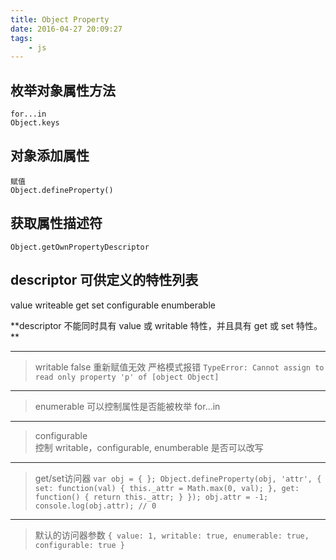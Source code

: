 ```yaml
---
title: Object Property
date: 2016-04-27 20:09:27
tags: 
    - js
---
```

## 枚举对象属性方法
	for...in
	Object.keys

## 对象添加属性
    赋值
    Object.defineProperty() 
## 获取属性描述符
    Object.getOwnPropertyDescriptor
<!-- more -->
## descriptor 可供定义的特性列表
value
writeable
get
set
configurable
enumberable

**descriptor 不能同时具有 value 或 writable 特性，并且具有 get 或 set 特性。
**
***
> writable false 
	重新赋值无效
	严格模式报错
	```
	TypeError: Cannot assign to read only property 'p' of [object Object]
	```
***
>	enumerable
	可以控制属性是否能被枚举 for...in

***
>	configurable  
	控制 writable，configurable, 	enumberable 是否可以改写

***
>	get/set访问器
	```
	var obj = { };
	Object.defineProperty(obj, 'attr', {
	    set: function(val) { this._attr = Math.max(0, val); },
	    get: function() { return this._attr; }
	});
	obj.attr = -1;
	console.log(obj.attr); // 0
	```
***
> 默认的访问器参数
	```
	{ value: 1, writable: true, enumerable: true, configurable: true }
	```
